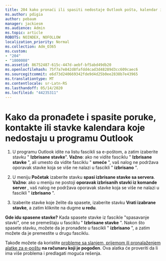 ```yaml
---
title: 204 kako pronaći ili spasiti nedostaje Outlook pošta, kalendar ili kontakti
ms.author: pdigia
author: pebaum
manager: jackiesm
ms.audience: Admin
ms.topic: article
ROBOTS: NOINDEX, NOFOLLOW
localization_priority: Normal
ms.collection: Adm_O365
ms.custom:
- "204"
- "1800008"
ms.assetid: 86752487-615c-447d-aebf-bf5abd49db20
ms.openlocfilehash: 75f7a7e842d8fafdd4cad3d48289d3cc609caec6
ms.sourcegitcommit: e6d73d240669342fde9d4d25b0ee2838b7e43965
ms.translationtype: MT
ms.contentlocale: sr-Latn-RS
ms.lasthandoff: 05/14/2020
ms.locfileid: "44235311"
---
```

# <a name="how-to-find-and-recover-missing-messages-contacts-or-calendar-items-in-outlook"></a>Kako da pronađete i spasite poruke, kontakte ili stavke kalendara koje nedostaju u programu Outlook

1. U programu Outlook idite na listu fascikli sa e-poštom, a zatim izaberite stavku " **Izbrisane stavke**". **Važno**: ako ne vidite fasciklu " **Izbrisane stavke** ", ali umesto da vidite fasciklu " **smeće** ", vaš nalog ne podržava oporavak stavke koja se više ne nalazi u fascikli " **izbrisano** ".

2. U meniju **Početak** izaberite stavku **spasi izbrisane stavke sa servera**. **Važno**: ako u meniju ne postoji **oporavak izbrisanih stavki iz komande server** , vaš nalog ne podržava oporavak stavke koja se više ne nalazi u fascikli " **izbrisano** ".

3. Izaberite stavke koje želite da spasete, izaberite stavku **Vrati izabrane stavke**, a zatim kliknite na dugme **u redu**.

**Gde idu spasene stavke?** Kada spasete stavke iz fascikle "spasavanje stavki", one se premeštaju u fasciklu " **Izbrisane stavke** ". Nakon što spasete stavku, možete da je pronađete u fascikli " **izbrisano** ", a zatim možete da je premestite u drugu fasciklu.

Takođe možete da koristite [probleme sa slanjem, prijemom ili pronalaženjem alatke za e-poštu](https://aka.ms/SaRA-OutlookSendReceive) **na računaru koji je pogođen**. Ova alatka će proveriti da li ima više problema i predlagati moguća rešenja.
